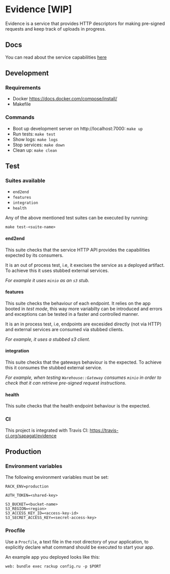 # Evidence [WIP]




Evidence is a service that provides HTTP descriptors for making pre-signed requests and keep track of uploads in progress.

## Docs

You can read about the service capabilities [here](DOCS.md)

## Development

### Requirements

- Docker https://docs.docker.com/compose/install/
- Makefile

### Commands

- Boot up development server on http://localhost:7000: ``make up``
- Run tests: ``make test``
- Show logs: ``make logs``
- Stop services: ``make down``
- Clean up: ``make clean``


## Test

### Suites available

- ``end2end``
- ``features``
- ``integration``
- ``health``

Any of the above mentioned test suites can be executed by running:

```
make test-<suite-name>
```

#### end2end

This suite checks that the service HTTP API provides the capabilities expected by its consumers.

It is an out of process test, i.e, it execises the service as a deployed artifact. To achieve this it uses stubbed external services.

*For example it uses ``minio`` as an ``s3`` stub.*

#### features

This suite checks the behaviour of each endpoint. It relies on the app booted in *test mode*, this way more variabilty can be introduced and errors and exceptions can be tested in a faster and controlled manner.

It is an in process test, i.e, endpoints are excesided directly (not via HTTP) and external services are consumed via stubbed clients.

*For example, it uses a stubbed s3 client.*

#### integration

This suite checks that the gateways behaviour is the expected. To achieve this it consumes the stubbed external service.

*For example, when testing ``Warehouse::Gateway`` consumes ``minio`` in order to check that it can retrieve pre-signed request instructions.*

#### health

This suite checks that the health endpoint behaviour is the expected.


### CI

This project is integrated with Travis CI: https://travis-ci.org/sapagat/evidence

## Production

### Environment variables

The following environment variables must be set:

```
RACK_ENV=production

AUTH_TOKEN=<shared-key>

S3_BUCKET=<bucket-name>
S3_REGION=<region>
S3_ACCESS_KEY_ID=<access-key-id>
S3_SECRET_ACCESS_KEY=<secret-access-key>
```

### Procfile

Use a ``Procfile``, a text file in the root directory of your application, to explicitly declare what command should be executed to start your app.

An example app you deployed looks like this:

```
web: bundle exec rackup config.ru -p $PORT
```
